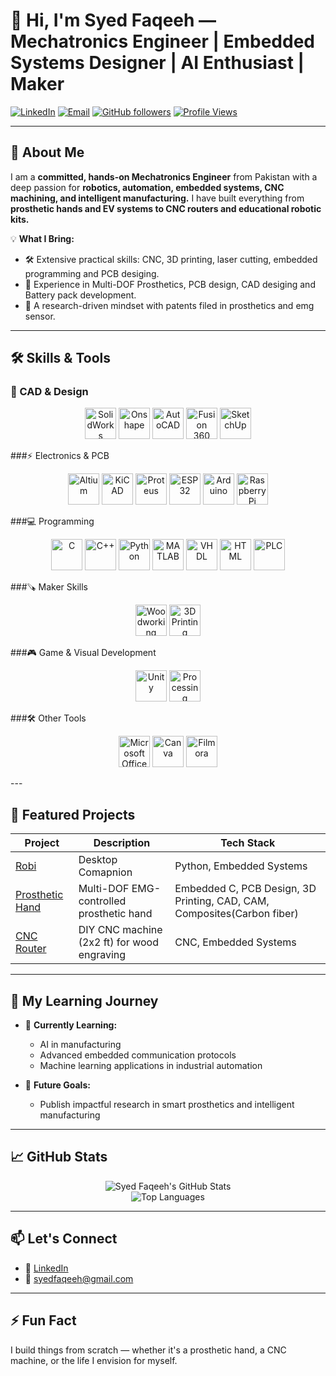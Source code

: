 # 👋 Hi, I'm Syed Faqeeh — Mechatronics Engineer | Embedded Systems Designer | AI Enthusiast | Maker

[![LinkedIn](https://img.shields.io/badge/LinkedIn-Connect-blue?logo=linkedin)](http://www.linkedin.com/in/syed-muhammad-faqeeh-shah-08a7501a3)
[![Email](https://img.shields.io/badge/Email-Contact-red?logo=gmail)](mailto:syedfaqeeh@gmail.com)
[![GitHub followers](https://img.shields.io/github/followers/syedfaqeeh?label=Follow&style=social)](https://github.com/syedfaqeeh)
[![Profile Views](https://komarev.com/ghpvc/?username=syedfaqeeh&color=green)](https://github.com/syedfaqeeh)

---

## 🚀 About Me

I am a **committed, hands-on Mechatronics Engineer** from Pakistan with a deep passion for **robotics, automation, embedded systems, CNC machining, and intelligent manufacturing.** I have built everything from **prosthetic hands and EV systems to CNC routers and educational robotic kits.**

💡 **What I Bring:**
- 🛠️ Extensive practical skills: CNC, 3D printing, laser cutting, embedded programming and PCB desiging.
- 🤖 Experience in Multi-DOF Prosthetics, PCB design, CAD desiging and Battery pack development.
- 🚀 A research-driven mindset with patents filed in prosthetics and emg sensor.

---

## 🛠️ Skills & Tools

### 🚧 CAD & Design
<p align="center"> <a href="https://www.solidworks.com/" target="_blank"><img src="https://cdn.worldvectorlogo.com/logos/solidworks.svg" alt="SolidWorks" width="50" height="50"/></a> <a href="https://www.onshape.com/" target="_blank"><img src="https://seeklogo.com/images/O/onshape-logo-7EDDE6076B-seeklogo.com.png" alt="Onshape" width="50" height="50"/></a> <a href="https://www.autodesk.com/products/autocad/overview" target="_blank"><img src="https://cdn.worldvectorlogo.com/logos/autocad.svg" alt="AutoCAD" width="50" height="50"/></a> <a href="https://www.autodesk.com/products/fusion-360/overview" target="_blank"><img src="pics/icons/fusion.png" alt="Fusion 360" width="50" height="50"/></a> <a href="https://www.sketchup.com/" target="_blank"><img src="https://cdn.worldvectorlogo.com/logos/sketchup.svg" alt="SketchUp" width="50" height="50"/></a> </p>
###⚡ Electronics & PCB
<p align="center"> <a href="https://www.altium.com/" target="_blank"><img src="https://cdn.worldvectorlogo.com/logos/altium-designer.svg" alt="Altium" width="50" height="50"/></a> <a href="https://www.kicad.org/" target="_blank"><img src="pics/icons/kicad.png" alt="KiCAD" width="50" height="50"/></a> <a href="https://www.labcenter.com/" target="_blank"><img src="https://seeklogo.com/images/L/labcenter-electronics-logo-002A2D2C4C-seeklogo.com.png" alt="Proteus" width="50" height="50"/></a> <a href="https://www.espressif.com/en/products/socs/esp32" target="_blank"><img src="pics/icons/esp32.png" alt="ESP32" width="50" height="50"/></a> <a href="https://www.arduino.cc/" target="_blank"><img src="pics/icons/arduino.png" alt="Arduino" width="50" height="50"/></a> <a href="https://www.raspberrypi.org/" target="_blank"><img src="pics/icons/raspberrypi.png" alt="Raspberry Pi" width="50" height="50"/></a> </p>
###💻 Programming
<p align="center"> <a href="https://www.cprogramming.com/" target="_blank"><img src="pics/icons/c-language.svg" alt="C" width="50" height="50"/></a> <a href="https://www.cplusplus.com/" target="_blank"><img src="https://cdn.worldvectorlogo.com/logos/c.svg" alt="C++" width="50" height="50"/></a> <a href="https://www.python.org/" target="_blank"><img src="https://cdn.worldvectorlogo.com/logos/python-5.svg" alt="Python" width="50" height="50"/></a> <a href="https://www.mathworks.com/products/matlab.html" target="_blank"><img src="https://upload.wikimedia.org/wikipedia/commons/2/21/Matlab_Logo.png" alt="MATLAB" width="50" height="50"/></a> <a href="#" target="_blank"><img src="https://upload.wikimedia.org/wikipedia/commons/8/80/VHDL_logo.png" alt="VHDL" width="50" height="50"/></a> <a href="https://developer.mozilla.org/en-US/docs/Web/HTML" target="_blank"><img src="https://cdn.worldvectorlogo.com/logos/html-1.svg" alt="HTML" width="50" height="50"/></a> <a href="#" target="_blank"><img src="https://upload.wikimedia.org/wikipedia/commons/1/14/Siemens_logo.svg" alt="PLC" width="50" height="50"/></a> </p>
###🪚 Maker Skills
<p align="center"> <a href="https://github.com/AleksaHeler/woodworking" target="_blank"><img src="pics/icons/woodworking.png" alt="Woodworking" width="50" height="50"/></a> <a href="https://www.klipper3d.org/" target="_blank"><img src="pics/icons/3dprint.svg" alt="3D Printing" width="50" height="50"/></a> </p>
###🎮 Game & Visual Development
<p align="center"> <a href="https://unity.com/" target="_blank"><img src="pics/icons/unity.svg" alt="Unity" width="50" height="50"/></a> <a href="https://processing.org/" target="_blank"><img src="pics/icons/processing.png" alt="Processing" width="50" height="50"/></a> </p>
###🛠️ Other Tools
<p align="center"> <a href="https://www.microsoft.com/en-us/microsoft-365" target="_blank"><img src="https://cdn.worldvectorlogo.com/logos/microsoft-office-2013.svg" alt="Microsoft Office" width="50" height="50"/></a> <a href="https://www.canva.com/" target="_blank"><img src="https://cdn.worldvectorlogo.com/logos/canva-1.svg" alt="Canva" width="50" height="50"/></a> <a href="https://filmora.wondershare.com/" target="_blank"><img src="https://upload.wikimedia.org/wikipedia/commons/0/0b/Filmora_Logo.png" alt="Filmora" width="50" height="50"/></a> </p>
---

## 🚧 Featured Projects

| Project | Description | Tech Stack |
|---------|-------------|------------|
| [Robi ](https://github.com/syedfaqeeh/Robi-Desktop-Companion) | Desktop Comapnion | Python, Embedded Systems |
| [Prosthetic Hand](https://github.com/syedfaqeeh/Prosthetic-Hand) | Multi-DOF EMG-controlled prosthetic hand | Embedded C, PCB Design, 3D Printing, CAD, CAM, Composites(Carbon fiber) |
| [CNC Router](https://github.com/syedfaqeeh/cnc-router) | DIY CNC machine (2x2 ft) for wood engraving | CNC, Embedded Systems |


---

## 🎯 My Learning Journey

- 🌱 **Currently Learning:**  
  - AI in manufacturing  
  - Advanced embedded communication protocols  
  - Machine learning applications in industrial automation  

- 🛫 **Future Goals:**  
  - Publish impactful research in smart prosthetics and intelligent manufacturing  


---

## 📈 GitHub Stats

<div align="center">

![Syed Faqeeh's GitHub Stats](https://github-readme-stats.vercel.app/api?username=syedfaqeeh&show_icons=true&theme=radical)  
![Top Languages](https://github-readme-stats.vercel.app/api/top-langs/?username=syedfaqeeh&layout=compact&theme=radical)

</div>

---

## 📫 Let's Connect

- 🔗 [LinkedIn](http://www.linkedin.com/in/syed-muhammad-faqeeh-shah-08a7501a3)
- 📧 syedfaqeeh@gmail.com

---

## ⚡ Fun Fact

I build things from scratch — whether it's a prosthetic hand, a CNC machine, or the life I envision for myself.


